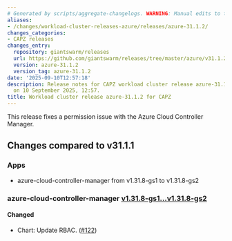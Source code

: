 ```yaml
---
# Generated by scripts/aggregate-changelogs. WARNING: Manual edits to this files will be overwritten.
aliases:
- /changes/workload-cluster-releases-azure/releases/azure-31.1.2/
changes_categories:
- CAPZ releases
changes_entry:
  repository: giantswarm/releases
  url: https://github.com/giantswarm/releases/tree/master/azure/v31.1.2
  version: azure-31.1.2
  version_tag: azure-31.1.2
date: '2025-09-10T12:57:18'
description: Release notes for CAPZ workload cluster release azure-31.1.2, published
  on 10 September 2025, 12:57.
title: Workload cluster release azure-31.1.2 for CAPZ
---
```


This release fixes a permission issue with the Azure Cloud Controller Manager.

## Changes compared to v31.1.1

### Apps

- azure-cloud-controller-manager from v1.31.8-gs1 to v1.31.8-gs2

### azure-cloud-controller-manager [v1.31.8-gs1...v1.31.8-gs2](https://github.com/giantswarm/azure-cloud-controller-manager-app/compare/v1.31.8-gs1...v1.31.8-gs2)

#### Changed

- Chart: Update RBAC. ([#122](https://github.com/giantswarm/azure-cloud-controller-manager-app/pull/122))

